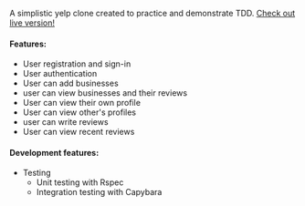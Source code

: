 A simplistic yelp clone created to practice and demonstrate TDD. [Check out live version!](https://yelp-clone-timlee92.herokuapp.com/businesses)

#### Features:
* User registration and sign-in
* User authentication
* User can add businesses
* user can view businesses and their reviews
* User can view their own profile
* User can view other's profiles
* user can write reviews
* User can view recent reviews

#### Development features:
* Testing
  * Unit testing with Rspec
  * Integration testing with Capybara
